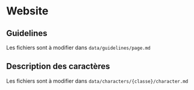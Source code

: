 # Website


## Guidelines

Les fichiers sont à modifier dans `data/guidelines/page.md`


## Description des caractères

Les fichiers sont à modifier dans `data/characters/{classe}/character.md`